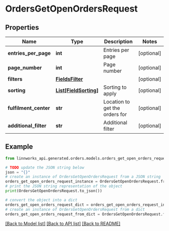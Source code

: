 # OrdersGetOpenOrdersRequest


## Properties

Name | Type | Description | Notes
------------ | ------------- | ------------- | -------------
**entries_per_page** | **int** | Entries per page | [optional] 
**page_number** | **int** | Page number | [optional] 
**filters** | [**FieldsFilter**](FieldsFilter.md) |  | [optional] 
**sorting** | [**List[FieldSorting]**](FieldSorting.md) | Sorting to apply | [optional] 
**fulfilment_center** | **str** | Location to get the orders for | [optional] 
**additional_filter** | **str** | Additional filter | [optional] 

## Example

```python
from linnworks_api.generated.orders.models.orders_get_open_orders_request import OrdersGetOpenOrdersRequest

# TODO update the JSON string below
json = "{}"
# create an instance of OrdersGetOpenOrdersRequest from a JSON string
orders_get_open_orders_request_instance = OrdersGetOpenOrdersRequest.from_json(json)
# print the JSON string representation of the object
print(OrdersGetOpenOrdersRequest.to_json())

# convert the object into a dict
orders_get_open_orders_request_dict = orders_get_open_orders_request_instance.to_dict()
# create an instance of OrdersGetOpenOrdersRequest from a dict
orders_get_open_orders_request_from_dict = OrdersGetOpenOrdersRequest.from_dict(orders_get_open_orders_request_dict)
```
[[Back to Model list]](../README.md#documentation-for-models) [[Back to API list]](../README.md#documentation-for-api-endpoints) [[Back to README]](../README.md)


